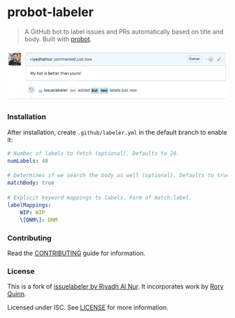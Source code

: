 # probot-labeler

> A GitHub bot to label issues and PRs automatically based on title and body. Built with [probot](https://github.com/probot/probot).

![Screenshot](assets/screenshot.png)

### Installation
After installation, create `.github/labeler.yml` in the default branch to enable it:

```yml
# Number of labels to fetch (optional). Defaults to 20.
numLabels: 40

# Determines if we search the body as well (optional). Defaults to true.
matchBody: true

# Explicit keyword mappings to labels. Form of match:label.
labelMappings:
    WIP: WIP
    \[DNM\]: DNM
```

### Contributing
Read the [CONTRIBUTING](CONTRIBUTING.md) guide for information.

### License
This is a fork of [issuelabeler by Riyadh Al Nur](https://github.com/riyadhalnur/issuelabeler).
It incorporates work by [Rory Quinn](https://github.com/GetSwift/pr-auto-labeler).

Licensed under ISC. See [LICENSE](LICENSE) for more information.

